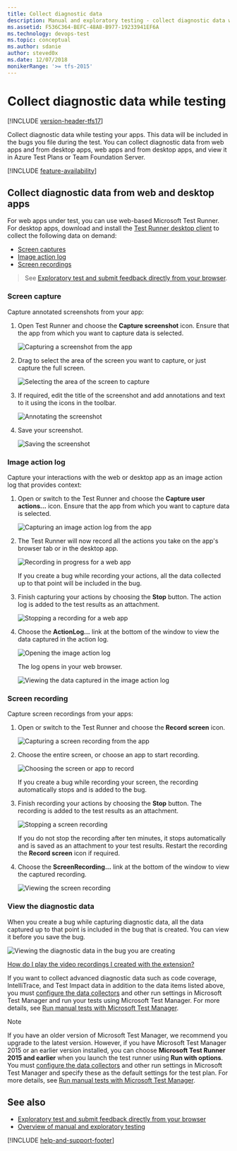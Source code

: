 ```yaml
---
title: Collect diagnostic data
description: Manual and exploratory testing - collect diagnostic data while testing web and desktop apps with Azure DevOps and Team Foundation Server (TFS)
ms.assetid: F536C364-BEFC-48A8-B977-19233941EF6A
ms.technology: devops-test
ms.topic: conceptual
ms.author: sdanie
author: steved0x
ms.date: 12/07/2018
monikerRange: '>= tfs-2015'
---
```


# Collect diagnostic data while testing

[!INCLUDE [version-header-tfs17](includes/version-header-tfs17.md)]

Collect diagnostic data while testing your apps.
This data will be included in the bugs you file
during the test. You can collect diagnostic data from
web apps and from desktop apps, web apps and from desktop apps,
and view it in Azure Test Plans or Team Foundation Server.

[!INCLUDE [feature-availability](includes/feature-availability.md)]

<a name="collect-web"></a>

## Collect diagnostic data from web and desktop apps

For web apps under test, you can use web-based Microsoft Test Runner.
For desktop apps, download and install the [Test Runner desktop client](https://aka.ms/ATPTestRunnerDownload) to collect the following data on demand:

* [Screen captures](#web-screenshot)
* [Image action log](#web-log)
* [Screen recordings](#web-recording)

> See [Exploratory test and submit feedback directly from your browser](perform-exploratory-tests.md).

<a name="web-screenshot"></a>
<a name="collect-desktop"></a>

### Screen capture

Capture annotated screenshots from your app:

1.  Open Test Runner and choose the **Capture screenshot** icon.
    Ensure that the app from which you want to capture data is selected.

    ![Capturing a screenshot from the app](media/shared/collect-diagnostic-data-01.png)

1.  Drag to select the area of the screen you want to
    capture, or just capture the full screen.

    ![Selecting the area of the screen to capture](media/collect-diagnostic-data/collect-diagnostic-data-03.png)

1.  If required, edit the title of the screenshot and add
    annotations and text to it using the icons in the toolbar.

    ![Annotating the screenshot](media/collect-diagnostic-data/collect-diagnostic-data-04.png)

1.  Save your screenshot.

    ![Saving the screenshot](media/collect-diagnostic-data/collect-diagnostic-data-05.png)

<a name="web-log"></a>

### Image action log

Capture your interactions with the web or desktop app as an image action log that provides context:

1.  Open or switch to the Test Runner and choose the **Capture user actions...** icon.
    Ensure that the app from which you want to capture data is selected.

    ![Capturing an image action log from the app](media/shared/collect-diagnostic-data-06.png)

1.  The Test Runner will now record all the actions you take
    on the app's browser tab or in the desktop app.

    ![Recording in progress for a web app](media/collect-diagnostic-data/collect-diagnostic-data-08.png)

    If you create a bug while recording your actions, all the
    data collected up to that point will be included in the bug.

1.  Finish capturing your actions by choosing
    the **Stop** button. The action log is added to the test results
    as an attachment.

    ![Stopping a recording for a web app](media/collect-diagnostic-data/collect-diagnostic-data-08a.png)

1.  Choose the **ActionLog...** link at the bottom of the window
    to view the data captured in the action log.

    ![Opening the image action log](media/collect-diagnostic-data/collect-diagnostic-data-09.png)

    The log opens in your web browser.

    ![Viewing the data captured in the image action log](media/collect-diagnostic-data/collect-diagnostic-data-10.png)

<a name="web-recording"></a>

### Screen recording

Capture screen recordings from your apps:

1.  Open or switch to the Test Runner and choose the **Record screen** icon.

    ![Capturing a screen recording from the app](media/shared/collect-diagnostic-data-11.png)

1.  Choose the entire screen, or choose an app to start recording.

    ![Choosing the screen or app to record](media/collect-diagnostic-data/collect-diagnostic-data-12.png)

    If you create a bug while recording your screen, the
    recording automatically stops and is added to the bug.

1.  Finish recording your actions by choosing
    the **Stop** button. The recording is added to the test results
    as an attachment.

    ![Stopping a screen recording](media/collect-diagnostic-data/collect-diagnostic-data-13.png)

    If you do not stop the recording after ten minutes, it stops
    automatically and is saved as an attachment to your test results.
    Restart the recording the **Record screen** icon if required.

1.  Choose the **ScreenRecording...** link at the bottom of the window
    to view the captured recording.

    ![Viewing the screen recording](media/collect-diagnostic-data/collect-diagnostic-data-14.png)

<a name="view-data"></a>

### View the diagnostic data

When you create a bug while capturing diagnostic data, all the data captured
up to that point is included in the bug that is created. You can
view it before you save the bug.

![Viewing the diagnostic data in the bug you are creating](media/collect-diagnostic-data/collect-diagnostic-data-15.png)

[How do I play the video recordings I created with the extension?](reference-qa.md#recording-playback)

If you want to collect advanced diagnostic data such as code coverage,
IntelliTrace, and Test Impact data in addition to the data items listed above,
you must [configure the data collectors](mtm/collect-more-diagnostic-data-in-manual-tests.md)
and other run settings in Microsoft Test Manager and run your
tests using Microsoft Test Manager. For more details, see
[Run manual tests with Microsoft Test Manager](mtm/run-manual-tests-with-microsoft-test-manager.md).

<p />

> [!NOTE]
> If you have an older version of Microsoft Test Manager, we recommend you upgrade to the latest version.
> However, if you have Microsoft Test Manager 2015 or an earlier version installed, you can choose **Microsoft Test Runner 2015 and earlier** when you launch the test runner using **Run with options**.
> You must [configure the data collectors](mtm/collect-more-diagnostic-data-in-manual-tests.md) and other run settings in Microsoft Test Manager and specify these as the default settings for the test plan.
> For more details, see [Run manual tests with Microsoft Test Manager](mtm/run-manual-tests-with-microsoft-test-manager.md).

## See also

* [Exploratory test and submit feedback directly from your browser](perform-exploratory-tests.md)
* [Overview of manual and exploratory testing](index.yml)

[!INCLUDE [help-and-support-footer](includes/help-and-support-footer.md)]
